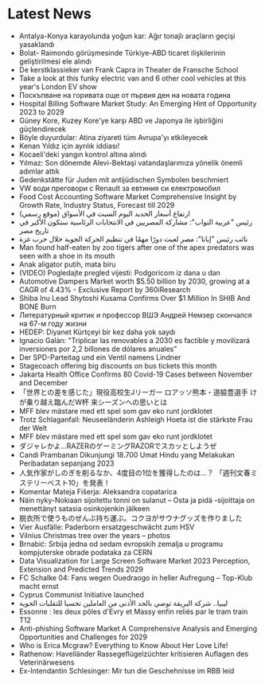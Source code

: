 # Latest News
-  Antalya-Konya karayolunda yoğun kar: Ağır tonajlı araçların geçişi yasaklandı
-  Bolat- Raimondo görüşmesinde Türkiye-ABD ticaret ilişkilerinin geliştirilmesi ele alındı
-  De kerstklassieker van Frank Capra in Theater de Fransche School
-  Take a look at this funky electric van and 6 other cool vehicles at this year's London EV show
-  Поскъпване на горивата още от първия ден на новата година
-  Hospital Billing Software Market Study: An Emerging Hint of Opportunity 2023 to 2029
-  Güney Kore, Kuzey Kore'ye karşı ABD ve Japonya ile işbirliğini güçlendirecek
-  Böyle duyurdular: Atina ziyareti tüm Avrupa'yı etkileyecek
-  Kenan Yıldız için ayrılık iddiası!
-  Kocaeli'deki yangın kontrol altına alındı
-  Yılmaz: Son dönemde Alevi-Bektaşi vatandaşlarımıza yönelik önemli adımlar attık
-  Gedenkstätte für Juden mit antijüdischen Symbolen beschmiert
-  VW води преговори с Renault за евтиния си електромобил
-  Food Cost Accounting Software Market Comprehensive Insight by Growth Rate, Industry Status, Forecast till 2029
-  ارتفاع أسعار الحديد اليوم السبت في الأسواق (موقع رسمي)
-  رئيس "عربية النواب": مشاركة المصريين في الانتخابات الرئاسية ستكون الأكبر في تاريخ مصر
-  نائب رئيس "إياتا": مصر لعبت دورًا مهمًا في تنظيم الحركة الجوية خلال حرب غزة
-  Man found half-eaten by zoo tigers after one of the apex predators was seen with a shoe in its mouth
-  Anak aligator putih, mata biru
-  (VIDEO) Pogledajte pregled vijesti: Podgoricom iz dana u dan
-  Automotive Dampers Market worth $5.50 billion by 2030, growing at a CAGR of 4.43% - Exclusive Report by 360iResearch
-  Shiba Inu Lead Shytoshi Kusama Confirms Over $1 Million In SHIB And BONE Burn
-  Литературный критик и профессор ВШЭ Андрей Немзер скончался на 67-м году жизни
-  HEDEP: Diyanet Kürtçeyi bir kez daha yok saydı
-  Ignacio Galán: "Triplicar las renovables a 2030 es factible y movilizará inversiones por 2,2 billones de dólares anuales”
-  Der SPD-Parteitag und ein Ventil namens Lindner
-  Stagecoach offering big discounts on bus tickets this month
-  Jakarta Health Office Confirms 80 Covid-19 Cases between November and December
-  「世界との差を感じた」現役高校生Jリーガー ロアッソ熊本・道脇豊選手 けが乗り越え臨んだW杯 来シーズンへの思いとは
-  MFF blev mästare med ett spel som gav eko runt jordklotet
-  Trotz Schlaganfall: Neuseeländerin Ashleigh Hoeta ist die stärkste Frau der Welt
-  MFF blev mästare med ett spel som gav eko runt jordklotet
-  ダジャレかよ…RAZERのゲーミングRAZORでスカッとしようぜ
-  Candi Prambanan Dikunjungi 18.700 Umat Hindu yang Melakukan Peribadatan sepanjang 2023
-  人気作家がしのぎを削るなか、4度目の1位を獲得したのは…？ 「週刊文春ミステリーベスト10」を発表！
-  Komentar Mateja Fišerja: Aleksandra copatarica
-  Näin nyky-Nokiaan sijoitettu tonni on sulanut – Osta ja pidä -sijoittaja on menettänyt satasia osinkojenkin jälkeen
-  脱衣所で使うものぜんぶ持ち運ぶ。コクヨがサウナグッズを作りました
-  Vier Ausfälle: Paderborn ersatzgeschwächt zum HSV
-  Vilnius Christmas tree over the years – photos
-  Brnabić: Srbija jedna od sedam evropskih zemalja u programu kompjuterske obrade podataka za CERN
-  Data Visualization for Large Screen Software Market 2023 Perception, Extension and Predicted Trends 2029
-  FC Schalke 04: Fans wegen Ouedraogo in heller Aufregung – Top-Klub macht ernst
-  Cyprus Communist Initiative launched
-  ليبيا.. شركة البريقة توصي بالحد الأدنى من العاملين تحسبا للتقلبات الجوية
-  Essonne : les deux pôles d'Evry et Massy enfin reliés par le tram train T12
-  Anti-phishing Software Market A Comprehensive Analysis and Emerging Opportunities and Challenges for 2029
-  Who is Erica Mcgraw? Everything to Know About Her Love Life!
-  Rathenow: Havelländer Rassegeflügelzüchter kritisieren Auflagen des Veterinärwesens
-  Ex-Intendantin Schlesinger: Mir tun die Geschehnisse im RBB leid
